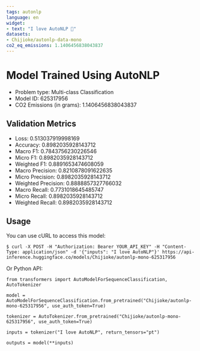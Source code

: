 ```yaml
---
tags: autonlp
language: en
widget:
- text: "I love AutoNLP 🤗"
datasets:
- Chijioke/autonlp-data-mono
co2_eq_emissions: 1.1406456838043837
---
```


# Model Trained Using AutoNLP

- Problem type: Multi-class Classification
- Model ID: 625317956
- CO2 Emissions (in grams): 1.1406456838043837

## Validation Metrics

- Loss: 0.513037919998169
- Accuracy: 0.8982035928143712
- Macro F1: 0.7843756230226546
- Micro F1: 0.8982035928143712
- Weighted F1: 0.8891653474608059
- Macro Precision: 0.8210878091622635
- Micro Precision: 0.8982035928143712
- Weighted Precision: 0.8888857327766032
- Macro Recall: 0.7731018645485747
- Micro Recall: 0.8982035928143712
- Weighted Recall: 0.8982035928143712


## Usage

You can use cURL to access this model:

```
$ curl -X POST -H "Authorization: Bearer YOUR_API_KEY" -H "Content-Type: application/json" -d '{"inputs": "I love AutoNLP"}' https://api-inference.huggingface.co/models/Chijioke/autonlp-mono-625317956
```

Or Python API:

```
from transformers import AutoModelForSequenceClassification, AutoTokenizer

model = AutoModelForSequenceClassification.from_pretrained("Chijioke/autonlp-mono-625317956", use_auth_token=True)

tokenizer = AutoTokenizer.from_pretrained("Chijioke/autonlp-mono-625317956", use_auth_token=True)

inputs = tokenizer("I love AutoNLP", return_tensors="pt")

outputs = model(**inputs)
```